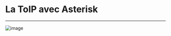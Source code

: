 # La ToIP avec Asterisk   
___

![image](https://github.com/techerbeatrice/La-ToIP_avec_Asterisk/assets/138071140/77933219-1740-4d3a-8592-f8cf1ce1bfa0)
